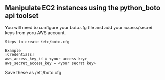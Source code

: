 ## Manipulate EC2 instances using the python_boto api toolset

You will need to configure your boto.cfg file and add your access/secret keys from yoru AWS account.

	Steps to create /etc/boto.cfg
	
	Example
	[Credentials]
	aws_access_key_id = <your access key>
	aws_secret_access_key = <your secret key>

Save these as /etc/boto.cfg
